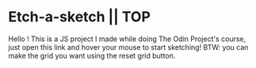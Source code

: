 # Etch-a-sketch || TOP
Hello ! This is a JS project I made while doing The Odin Project's course, just open this link and hover your mouse to start sketching! BTW: you can make the grid you want using the reset grid button.
